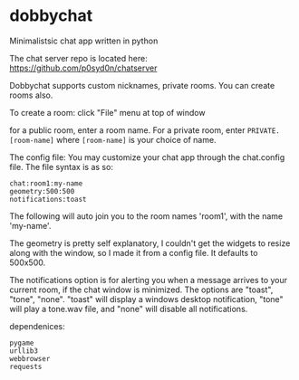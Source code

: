 # dobbychat
Minimalistsic chat app written in python

The chat server repo is located here:
https://github.com/p0syd0n/chatserver

Dobbychat supports custom nicknames, private rooms. You can create rooms also.

To create a room:
click "File" menu at top of window

for a public room, enter a room name. For a private room, enter ```PRIVATE.[room-name]``` where ```[room-name]``` is your choice of name.

The config file:
You may customize your chat app through the chat.config file. The file syntax is as so:
```
chat:room1:my-name
geometry:500:500 
notifications:toast
```
The following will auto join you to the room names 'room1', with the name 'my-name'. 

The geometry is pretty self explanatory, I couldn't get the widgets to resize along with the window, so I made it from a config file. It defaults to 500x500.

The notifications option is for alerting you when a message arrives to your current room, if the chat window is minimized. The options are "toast", "tone", "none".  "toast" will display a windows desktop notification, "tone" will play a tone.wav file, and "none" will disable all notifications.

dependenices:
```
pygame
urllib3
webbrowser
requests
```
